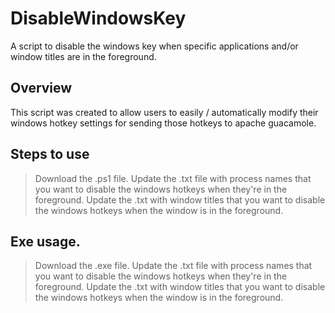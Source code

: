 # DisableWindowsKey
 A script to disable the windows key when specific applications and/or window titles are in the foreground.

## Overview

This script was created to allow users to easily / automatically modify their windows hotkey settings for sending those hotkeys to apache guacamole.

## Steps to use

> Download the .ps1 file.
> Update the .txt file with process names that you want to disable the windows hotkeys when they're in the foreground.
> Update the .txt with window titles that you want to disable the windows hotkeys when the window is in the foreground.

## Exe usage.
> Download the .exe file.
> Update the .txt file with process names that you want to disable the windows hotkeys when they're in the foreground.
> Update the .txt with window titles that you want to disable the windows hotkeys when the window is in the foreground.